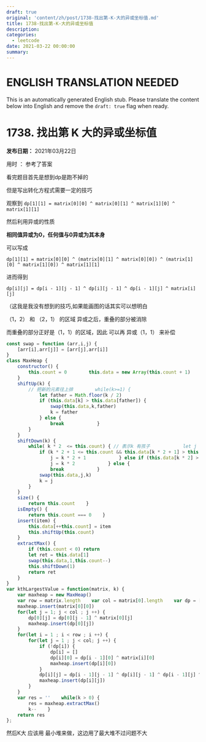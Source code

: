 ```yaml
---
draft: true
original: 'content/zh/post/1738-找出第-K-大的异或坐标值.md'
title: 1738-找出第-K-大的异或坐标值
description: 
categories:
  - leetcode
date: 2021-03-22 00:00:00
summary: 
---
```


# ENGLISH TRANSLATION NEEDED

This is an automatically generated English stub. Please translate the content below into English and remove the `draft: true` flag when ready.

<!-- ORIGINAL CHINESE CONTENT STARTS -->
# 1738. 找出第 K 大的异或坐标值

**发布日期：** 2021年03月22日

用时 ： 参考了答案

看完题目首先是想到dp是跑不掉的

但是写出转化方程式需要一定的技巧

观察到 `dp[1][1] = matrix[0][0] ^ matrix[0][1] ^ matrix[1][0] ^ matrix[1][1]`

然后利用异或的性质

**相同值异或为0，任何值与0异或为其本身**

可以写成

`dp[1][1] = matrix[0][0] ^ (matrix[0][1] ^ matrix[0][0]) ^ (matrix[1][0] ^ matrix[1][0]) ^ matrix[1][1]`

进而得到

`dp[i][j] = dp[i - 1][j - 1] ^ dp[i][j - 1] ^ dp[i - 1][j] ^ matrix[i][j]`

（这我是我没有想到的技巧,如果能画图的话其实可以想明白

（1，2） 和 （2，1） 的区域 异或之后，重叠的部分被消除

而重叠的部分正好是（1，1）的区域，因此 可以再 异或（1，1） 来补偿

```javascript
const swap = function (arr,i,j) {
    [arr[i],arr[j]] = [arr[j],arr[i]]
}
class MaxHeap {
    constructor() {
        this.count = 0        this.data = new Array(this.count + 1)
    }
    shiftUp(k) {
        // 把新的元素往上排        while(k>=1) {
            let father = Math.floor(k / 2)
            if (this.data[k] > this.data[father]) {
                swap(this.data,k,father)
                k = father
            } else {
                break            }
        }
    }
    shiftDown(k) {
        while( k * 2  <= this.count) { // 表示k 有孩子            let j = k
            if (k * 2 + 1 <= this.count && this.data[k * 2 + 1] > this.data[k] && this.data[k * 2 + 1] > this.data[k * 2]) {
                j = k * 2 + 1            } else if (this.data[k * 2] > this.data[k]) {
                j = k * 2            } else {
                break            }
            swap(this.data,j,k)
            k = j
        }
    }
    size() {
        return this.count    }
    isEmpty() {
        return this.count === 0    }
    insert(item) {
        this.data[++this.count] = item
        this.shiftUp(this.count)
    }
    extractMax() {
        if (this.count < 0) return
        let ret = this.data[1]
        swap(this.data,1,this.count--)
        this.shiftDown(1)
        return ret
    }
}
var kthLargestValue = function(matrix, k) {
    var maxheap = new MaxHeap()
    var row = matrix.length    var col = matrix[0].length    var dp = [[matrix[0][0]]]
    maxheap.insert(matrix[0][0])
    for(let j = 1; j < col ; j ++) {
        dp[0][j] = dp[0][j - 1] ^ matrix[0][j]
        maxheap.insert(dp[0][j])
    }
    for(let i = 1 ; i < row ; i ++) {
        for(let j = 1 ; j < col; j ++) {
            if (!dp[i]) {
                dp[i] = []
                dp[i][0] = dp[i - 1][0] ^ matrix[i][0]
                maxheap.insert(dp[i][0])
            }
            dp[i][j] = dp[i - 1][j - 1] ^ dp[i][j - 1] ^ dp[i - 1][j] ^ matrix[i][j]
            maxheap.insert(dp[i][j])
        }
    }
    var res = ''    while(k > 0) {
        res = maxheap.extractMax()
        k--    }
    return res
};
```

然后K大 应该用 最小堆来做，这边用了最大堆不过问题不大
<!-- ORIGINAL CHINESE CONTENT ENDS -->
